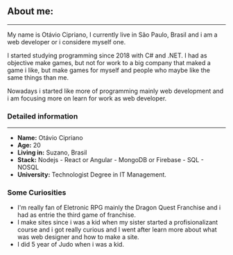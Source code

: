 ## About me:


---


My name is Otávio Cipriano, I currently live in São Paulo, Brasil and i am a web developer or i considere myself one.

I started studying programming since 2018 with C# and .NET. I had as objective make games, but not for work to a big company that maked a game i like, but make games for myself and people who maybe like the same things than me.

Nowadays i started like more of programming mainly web development and i am focusing more on learn for work as web developer.

### Detailed information


---

- **Name:** Otávio Cipriano
- **Age:** 20
- **Living in:** Suzano, Brasil
- **Stack:** Nodejs - React or Angular - MongoDB or Firebase - SQL - NOSQL 
- **University:** Technologist Degree in IT Management.
 
 ### Some Curiosities

 - I'm really fan of Eletronic RPG mainly the Dragon Quest Franchise and i had as entrie the third game of franchise.
 - I make sites since i was a kid when my sister started a profisionalizant course and i got really curious and I went after learn more about what was web designer and how to make a site.
 - I did 5 year of Judo when i was a kid. 
